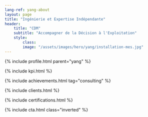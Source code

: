 ```yaml
---
lang-ref: yang-about
layout: page
title: "Ingénierie et Expertise Indépendante"
header:
    title: "CDM"
    subtitle: "Accompagner de la Décision à l'Exploitation"
    style:
        class:
        image: "/assets/images/hero/yang/installation-mes.jpg"
---
```


{% include profile.html parent="yang" %}

{% include kpi.html %}

{% include achievements.html tag="consulting" %}

{% include clients.html %}

{% include certifications.html %}

{% include cta.html class="inverted" %}
